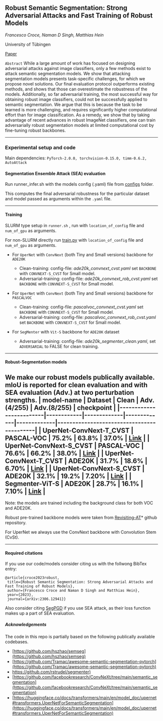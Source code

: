 <h2>Robust Semantic Segmentation: Strong Adversarial Attacks and Fast Training of Robust Models </h2>

*Francesco Croce, Naman D Singh, Matthias Hein*

University of Tübingen


[Paper](https://arxiv.org/abs/2306.12941)	

`Abstract`	While a large amount of work has focused on designing adversarial attacks against image classifiers, only a few methods exist to attack semantic segmentation models. We show that attacking segmentation models presents task-specific challenges, for which we propose novel solutions. Our final evaluation protocol outperforms existing methods, and shows that those can overestimate the robustness of the models. Additionally, so far adversarial training, the most successful way for obtaining robust image classifiers, could not be successfully applied to semantic segmentation. We argue that this is because the task to be learned is more challenging, and requires significantly higher computational effort than for image classification. As a remedy, we show that by taking advantage of recent advances in robust ImageNet classifiers, one can train adversarially robust segmentation models at limited computational cost by fine-tuning robust backbones.

---------------------------------
<h3>Experimental setup and code</h3>

Main dependencies: `PyTorch-2.0.0, torchvision-0.15.0, timm-0.6.2, AutoAttack` 


<h4>Segmentation Ensemble Attack (SEA) evaluation</h4>

Run runner_infer.sh with the models config (.yaml) file from [configs](/configs) folder.

This computes the final adversarial robustness for the particular dataset and model passed as arguments within the `.yaml` file.
_________________________________
<h4>Training</h4>

SLURM type setup in `runner.sh` , run with `location_of_config` file and `num_of_gpu` as arguments.

For non-SLURM directly run [train.py](/tools/train.py) with `location_of_config` file and `num_of_gpu` as arguments.


- For `UperNet` with `ConvNext` (both Tiny and Small versions) backbone  for `ADE20K`

 	-  Clean-training: config-file: *ade20k_convnext_cvst.yaml* set `BACKBONE` with `CONVNEXT-S_CVST` for Small model. 
	-  Adversarial-training: config-file: *ade20k_convnext_rob_cvst.yaml* set `BACKBONE` with `CONVNEXT-S_CVST` for Small model.
 
- For `UperNet` with `ConvNext` (both Tiny and Small versions) backbone  for `PASCALVOC`
  
	-  Clean-training: config-file: *pascalvoc_convnext_cvst.yaml* set `BACKBONE` with `CONVNEXT-S_CVST` for Small model. 
	-  Adversarial-training: config-file: *pascalvoc_convnext_rob_cvst.yaml* set `BACKBONE` with `CONVNEXT-S_CVST` for Small model.
   
- For `SegMenter` with `Vit-S` backbone for `ADE20K` dataset
  
	-  Adversarial-training: config-file: *ade20k_segmenter_clean.yaml*, set `ADVERSARIAL` to FALSE for clean training.

_________________________________

<h4> Robust-Segmentation models</h4>

We make our robust models publically available. mIoU is reported for clean evaluation and with SEA evaluation (Adv.) at two perturbation strengths.
| model-name              | Dataset    | Clean | Adv.(4/255) | Adv.(8/255) |    checkpoint                             |
|-------------------------|------------|-------------|-------------|-------------|-------------------------------------------|
| UperNet-ConvNext-T_CVST | PASCAL-VOC |     75.2%    |     63.8%    |     37.0%    | [Link](https://nc.mlcloud.uni-tuebingen.de/index.php/s/zSFgoAngcm47FZm)     |
| UperNet-ConvNext-S_CVST | PASCAL-VOC |     76.6%    |     66.2%    |     38.0%    | [Link](https://nc.mlcloud.uni-tuebingen.de/index.php/s/MBXnMd5QKztmZaa)     |
| UperNet-ConvNext-T_CVST | ADE20K     |     31.7%    |     18.6%    |     6.70%    | [Link](https://nc.mlcloud.uni-tuebingen.de/index.php/s/ACMQRiyfyXboXwT)     |
| UperNet-ConvNext-S_CVST | ADE20K     |     32.1%    |     19.2%    |     7.20%    | [Link](https://nc.mlcloud.uni-tuebingen.de/index.php/s/Smogk2BWbfMxkyo)     |
| Segmenter-ViT-S 	  | ADE20K     |     28.7%    |     16.1%    |     7.10%    | [Link](https://nc.mlcloud.uni-tuebingen.de/index.php/s/XF6Woa9G3eiGPig)     |
-------------------------------------------------------------------------------------------------
Note: the models are trained including the background class for both VOC and ADE20K.

Robust pre-trained backbone models were taken from [Revisiting-AT](https://github.com/nmndeep/revisiting-at)* github repository.

For UperNet we always use the ConvNext backbone with Convolution Stem (CvSt).
_________________________________

<h4>Required citations</h4>

If you use our code/models consider citing us with the follwong BibTex entry:
```
@article{croce2023robust,
 title={Robust Semantic Segmentation: Strong Adversarial Attacks and Fast Training of Robust Models}, 
 author={Francesco Croce and Naman D Singh and Matthias Hein},
 year={2023},
 journal={arXiv:2306.12941}}
```

Also consider citing [SegPGD](https://arxiv.org/abs/2207.12391) if you use SEA attack, as their loss function makes up a part of SEA evaluation.

<h5>Acknowledgements</h5>

The code in this repo is partially based on the following publically available codebases.

-  [https://github.com/hszhao/semseg](https://github.com/hszhao/semseg)
-  [https://github.com/Tramac/awesome-semantic-segmentation-pytorch](https://github.com/Tramac/awesome-semantic-segmentation-pytorch)
-  [https://github.com/rstrudel/segmenter)](https://github.com/rstrudel/segmenter)
-  [https://github.com/facebookresearch/ConvNeXt/tree/main/semantic_segmentation](https://github.com/facebookresearch/ConvNeXt/tree/main/semantic_segmentation)
-  [https://huggingface.co/docs/transformers/main/en/model_doc/upernet#transformers.UperNetForSemanticSegmentation](https://huggingface.co/docs/transformers/main/en/model_doc/upernet#transformers.UperNetForSemanticSegmentation)

